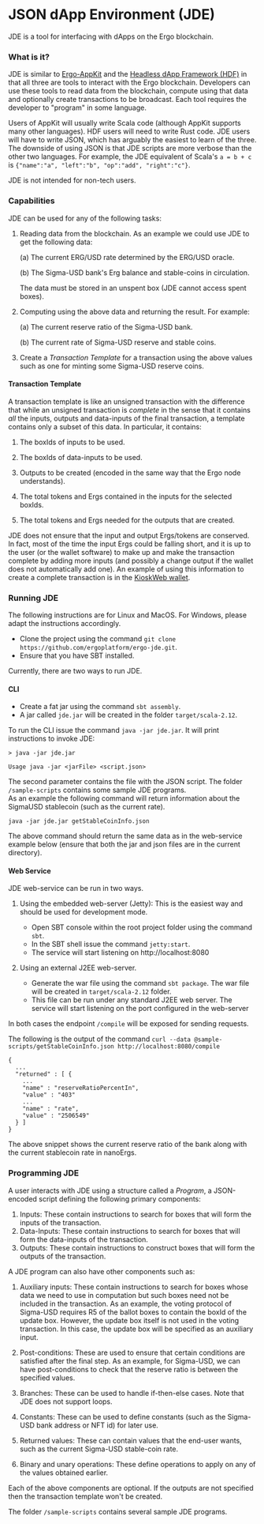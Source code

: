 # JSON dApp Environment (JDE)

JDE is a tool for interfacing with dApps on the Ergo blockchain. 

### What is it?
JDE is similar to [Ergo-AppKit](https://github.com/ergoplatform/ergo-appkit) and the [Headless dApp Framework (HDF)](https://github.com/Emurgo/ergo-headless-dapp-framework) in that all three are tools to interact with the Ergo blockchain. 
Developers can use these tools to read data from the blockchain, compute using that data and optionally create transactions to be
broadcast. Each tool requires the developer to "program" in some language. 

Users of AppKit will usually write Scala code (although AppKit supports many other languages). HDF users will need to write Rust code. 
JDE users will have to write JSON, which has arguably the easiest to learn of the three. The downside of using JSON is that JDE scripts are more
verbose than the other two languages. For example, the JDE equivalent of Scala's `a = b + c` is `{"name":"a", "left":"b", "op":"add", "right":"c"}`.

JDE is not intended for non-tech users. 

### Capabilities

JDE can be used for any of the following tasks: 

1. Reading data from the blockchain. As an example we could use JDE to get the following data:
   
   (a) The current ERG/USD rate determined by the ERG/USD oracle.
   
   (b) The Sigma-USD bank's Erg balance and stable-coins in circulation.   
 
   The data must be stored in an unspent box (JDE cannot access spent boxes).
    
2. Computing using the above data and returning the result. For example: 
  
   (a) The current reserve ratio of the Sigma-USD bank.

   (b) The current rate of Sigma-USD reserve and stable coins.

3. Create a *Transaction Template* for a transaction using the above values such as one for minting some Sigma-USD reserve coins.
   

#### Transaction Template   
A transaction template is like an unsigned transaction with the difference that while an unsigned transaction is *complete* in the sense that it contains *all* the inputs, outputs and data-inputs of the final transaction, a template contains only a subset of this data. In particular, it contains:
   
   1. The boxIds of inputs to be used.
       
   2. The boxIds of data-inputs to be used.
       
   3. Outputs to be created (encoded in the same way that the Ergo node understands).

   4. The total tokens and Ergs contained in the inputs for the selected boxIds.

   5. The total tokens and Ergs needed for the outputs that are created.
   
JDE does not ensure that the input and output Ergs/tokens are conserved. In fact, most of the time the input Ergs could be falling short,
and it is up to the user (or the wallet software) to make up and make the transaction complete by adding more inputs 
(and possibly a change output if the wallet does not automatically add one). An example of using this information to create a
complete transaction is in the [KioskWeb wallet](https://github.com/scalahub/KioskWeb/blob/main/src/main/scala/kiosk/wallet/KioskWallet.scala#L124).

### Running JDE

The following instructions are for Linux and MacOS. For Windows, please adapt the instructions accordingly.

- Clone the project using the command `git clone https://github.com/ergoplatform/ergo-jde.git`.
- Ensure that you have SBT installed.

Currently, there are two ways to run JDE. 

#### CLI

- Create a fat jar using the command `sbt assembly`. 
- A jar called `jde.jar` will be created in the folder `target/scala-2.12`.

To run the CLI issue the command `java -jar jde.jar`. It will print instructions to invoke JDE:

    > java -jar jde.jar 
    
    Usage java -jar <jarFile> <script.json>

The second parameter contains the file with the JSON script. The folder `/sample-scripts` contains some sample JDE programs.  
As an example the following command will return information about the SigmaUSD stablecoin (such as the current rate). 

    java -jar jde.jar getStableCoinInfo.json

The above command should return the same data as in the web-service example below (ensure that both the jar and json files are in the current directory).

#### Web Service

JDE web-service can be run in two ways. 

1. Using the embedded web-server (Jetty): This is the easiest way and should be used for development mode. 
   
   - Open SBT console within the root project folder using the command `sbt`.
   - In the SBT shell issue the command `jetty:start`.
   - The service will start listening on http://localhost:8080
    
2. Using an external J2EE web-server.
   - Generate the war file using the command `sbt package`. The war file will be created in `target/scala-2.12` folder. 
   - This file can be run under any standard J2EE web server. The service will start listening on the port configured in the web-server

In both cases the endpoint `/compile` will be exposed for sending requests.

The following is the output of the command `curl --data @sample-scripts/getStableCoinInfo.json http://localhost:8080/compile`

```
{
  ...
  "returned" : [ {
    ...
    "name" : "reserveRatioPercentIn",
    "value" : "403"
    ...
    "name" : "rate",
    "value" : "2506549"
  } ]
}
```
The above snippet shows the current reserve ratio of the bank along with the current stablecoin rate in nanoErgs. 

### Programming JDE

A user interacts with JDE using a structure called a *Program*, a JSON-encoded script defining the following primary components:

1. Inputs: These contain instructions to search for boxes that will form the inputs of the transaction.
2. Data-Inputs: These contain instructions to search for boxes that will form the data-inputs of the transaction.
3. Outputs: These contain instructions to construct boxes that will form the outputs of the transaction. 

A JDE program can also have other components such as:
1. Auxiliary inputs: These contain instructions to search for boxes whose data we need to use in computation but such boxes need not be included in the transaction.
As an example, the voting protocol of Sigma-USD requires R5 of the ballot boxes to contain the boxId of the update box. However, the update box itself is not used
   in the voting transaction. In this case, the update box will be specified as an auxiliary input. 

2. Post-conditions: These are used to ensure that certain conditions are satisfied after the final step. As an example,
for Sigma-USD, we can have post-conditions to check that the reserve ratio is between the specified values. 
   
3. Branches: These can be used to handle if-then-else cases. Note that JDE does not support loops. 

4. Constants: These can be used to define constants (such as the Sigma-USD bank address or NFT id) for later use.

5. Returned values: These can contain values that the end-user wants, such as the current Sigma-USD stable-coin rate.

6. Binary and unary operations: These define operations to apply on any of the values obtained earlier. 

Each of the above components are optional. If the outputs are not specified then the transaction template won't be created.

The folder `/sample-scripts` contains several sample JDE programs. 
